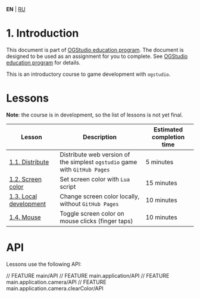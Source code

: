 
**EN** | [RU][ru]

# 1. Introduction

This document is part of [OGStudio education program][education]. 
The document is designed to be used as an assignment for you to complete.
See [OGStudio education program][education] for details.

This is an introductory course to game development with `ogstudio`.

# Lessons

**Note**: the course is in development, so the list of lessons is not yet final.

| Lesson | Description | Estimated completion time |
|-|-|-|
| [1.1. Distribute][1.1.Distribute] | Distribute web version of the simplest `ogstudio` game with `GitHub Pages` | 5 minutes |
| [1.2. Screen color][1.2.ScreenColor] | Set screen color with `Lua` script | 15 minutes |
| [1.3. Local development][1.3.LocalDev] | Change screen color locally, without `GitHub Pages` | 10 minutes |
| [1.4. Mouse][1.4.Mouse] | Toggle screen color on mouse clicks (finger taps) | 10 minutes |

# API

Lessons use the following API:

// FEATURE main/API
// FEATURE main.application/API
// FEATURE main.application.camera/API
// FEATURE main.application.camera.clearColor/API

[ru]: README-ru.md

[education]: http://opengamestudio.org/pages/education.html
[1.1.Distribute]: lessons/1.1.Distribute/README.md
[1.2.ScreenColor]: lessons/1.2.ScreenColor/README.md
[1.3.LocalDev]: lessons/1.3.LocalDev/README.md
[1.4.Mouse]: lessons/1.4.Mouse/README.md

